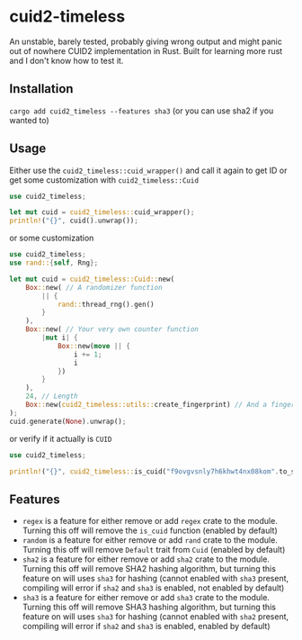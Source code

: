 # cuid2-timeless

An unstable, barely tested, probably giving wrong output and might panic out of nowhere CUID2 implementation in Rust. Built for learning more rust and I don't know how to test it.

## Installation

`cargo add cuid2_timeless --features sha3` (or you can use sha2 if you wanted to)

## Usage

Either use the `cuid2_timeless::cuid_wrapper()` and call it again to get ID or get some customization with `cuid2_timeless::Cuid`

``` rust
use cuid2_timeless;

let mut cuid = cuid2_timeless::cuid_wrapper();
println!("{}", cuid().unwrap());
```

or some customization

```rust
use cuid2_timeless;
use rand::{self, Rng};

let mut cuid = cuid2_timeless::Cuid::new(
    Box::new( // A randomizer function
        || {
            rand::thread_rng().gen()
        }
    ),
    Box::new( // Your very own counter function
        |mut i| {
            Box::new(move || {
                i += 1;
                i
            })
        }
    ),
    24, // Length
    Box::new(cuid2_timeless::utils::create_fingerprint) // And a fingerprint creator function (im too lazy to implement)
);
cuid.generate(None).unwrap();
```

or verify if it actually is `CUID`

```rust
use cuid2_timeless;

println!("{}", cuid2_timeless::is_cuid("f9ovgvsnly7h6khwt4nx08kom".to_string(), None, None));
```

## Features

- `regex` is a feature for either remove or add `regex` crate to the module. Turning this off will remove the `is_cuid` function (enabled by default)
- `random` is a feature for either remove or add `rand` crate to the module. Turning this off will remove `Default` trait from `Cuid` (enabled by default)
- `sha2` is a feature for either remove or add `sha2` crate to the module. Turning this off will remove SHA2 hashing algorithm, but turning this feature on will uses `sha3` for hashing (cannot enabled with `sha3` present, compiling will error if `sha2` and `sha3` is enabled, not enabled by default)
- `sha3` is a feature for either remove or add `sha3` crate to the module. Turning this off will remove SHA3 hashing algorithm, but turning this feature on will uses `sha3` for hashing (cannot enabled with `sha2` present, compiling will error if `sha2` and `sha3` is enabled, enabled by default)
